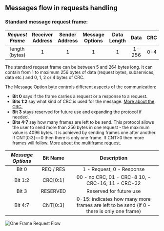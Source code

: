 ## Messages flow in requests handling

### Standard message request frame:

| ***Request Frame*** | Receiver Address | Sender Address | Message Options | Data Length |  Data | CRC |
|:-------------------:|:----------------:|:--------------:|:---------------:|:-----------:|:-----:|:---:|
|    length (bytes)   |         1        |        1       |        1        |      1      | 1-256 | 0-4 |

The standard request frame can be between 5 and 264 bytes long. It can contain from 1 to maximum 256 bytes of data (request bytes, subservices, data etc.) and 0, 1, 2 or 4 bytes of CRC.

The Message Option byte controls different aspects of the communication:
 - **Bit 0** says if the frame carries a request or a response to a request.
 - **Bits 1:2** say what kind of CRC is used for the message. [More about the CRC.](docs/CRC.md)
 - **Bit 3** stays reserved for future use and expanding the protocol if needed.
 - **Bits 4:7** say how many frames are left to be send. This protocol allows the user to send more than 256 bytes in one request - the maximum value is 4096 bytes. It is achieved by sending frames one after another. If CNT[0:3]==0 then there is only one frame. If CNT>0 then more frames will follow. [More about the multiframe request.](docs/DUMMY.md)

| ***Message Options*** |  Bit Name |                                         Description                                        |
|:---------------------:|:---------:|:------------------------------------------------------------------------------------------:|
| Bit 0                 | REQ / RES |                                  1 - Request, 0 - Response                                 |
| Bit 1:2               | CRC[0:1]  |                      00 - no CRC, 01 - CRC-8 10, - CRC-16, 11 - CRC-32                     |
| Bit 3                 | RESERVED  |                                   Reserved for future use                                  |
| Bit 4:7               | CNT[0:3]  |  0-15: indicates how many more frames are left to be send (if 0 - there is only one frame) |


![One Frame Request Flow](/../images/One_Frame_Request.drawio.png)